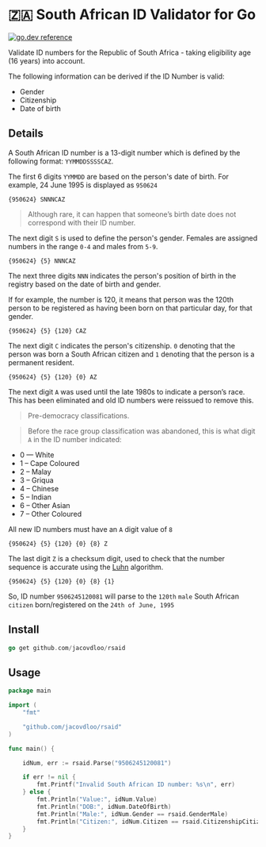 # 🇿🇦 South African ID Validator for Go

[![go.dev reference](https://img.shields.io/badge/go.dev-reference-007d9c?logo=go&logoColor=white&style=flat-square)](https://pkg.go.dev/mod/github.com/jacovdloo/rsaid)

Validate ID numbers for the Republic of South Africa - taking eligibility age (16 years) into account.

The following information can be derived if the ID Number is valid:

- Gender
- Citizenship
- Date of birth

## Details

A South African ID number is a 13-digit number which is defined by the following format: `YYMMDDSSSSCAZ`.

The first 6 digits `YYMMDD` are based on the person's date of birth. For example, 24 June 1995 is displayed as `950624`

`{950624} SNNNCAZ`

> Although rare, it can happen that someone’s birth date does not correspond with their ID number.

The next digit `S` is used to define the person's gender. Females are assigned numbers in the range `0-4` and males from `5-9`.

`{950624} {5} NNNCAZ`

The next three digits `NNN` indicates the person's position of birth in the registry based on the date of birth and gender.

If for example, the number is 120, it means that person was the 120th person to be registered as having been born on that particular day, for that gender.

`{950624} {5} {120} CAZ`

The next digit `C` indicates the person's citizenship. `0` denoting that the person was born a South African citizen and `1` denoting that the person is a permanent resident.

`{950624} {5} {120} {0} AZ`

The next digit `A` was used until the late 1980s to indicate a person’s race. This has been eliminated and old ID numbers were reissued to remove this.

> Pre-democracy classifications.

> Before the race group classification was abandoned, this is what digit `A` in the ID number indicated:

- 0 — White
- 1 – Cape Coloured
- 2 – Malay
- 3 – Griqua
- 4 – Chinese
- 5 – Indian
- 6 – Other Asian
- 7 – Other Coloured

All new ID numbers must have an `A` digit value of `8`

`{950624} {5} {120} {0} {8} Z`

The last digit `Z` is a checksum digit, used to check that the number sequence is accurate using the [Luhn](https://en.wikipedia.org/wiki/Luhn_algorithm) algorithm.

`{950624} {5} {120} {0} {8} {1}`

So, ID number `9506245120081` will parse to the `120th` `male` South African `citizen` born/registered on the `24th of June, 1995`

## Install

```go
go get github.com/jacovdloo/rsaid
```

## Usage

```go
package main

import (
	"fmt"

	"github.com/jacovdloo/rsaid"
)

func main() {

	idNum, err := rsaid.Parse("9506245120081")

	if err != nil {
		fmt.Printf("Invalid South African ID number: %s\n", err)
	} else {
		fmt.Println("Value:", idNum.Value)                                 // Value: 9506245120081
		fmt.Println("DOB:", idNum.DateOfBirth)                             // DOB: 1995-06-24 00:00:00 +0200 SAST
		fmt.Println("Male:", idNum.Gender == rsaid.GenderMale)             // Male: true
		fmt.Println("Citizen:", idNum.Citizen == rsaid.CitizenshipCitizen) // Citizen: true
	}
}
```
